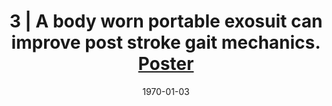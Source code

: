 ---
title: "3 |  A body worn portable exosuit can improve post stroke gait mechanics. [Poster](/files/abstracts/2017_ASB_2_POSTER.pdf)"
collection: publications
permalink: /publication/Ab-3
date: 1970-01-03
venue: 'Engineering'
citation:  'Sloot L., <b>Kudzia P.</b>, Bae J., Hendron K., Holt K., O’Donnell K., Ellis T., Awad L., Walsh C., A body worn portable exosuit can improve post stroke gait mechanics. <i>American Society of Biomechanics</i>, 41st Meeting. Boulder, Colorado, USA. <b>2018</b>'
---